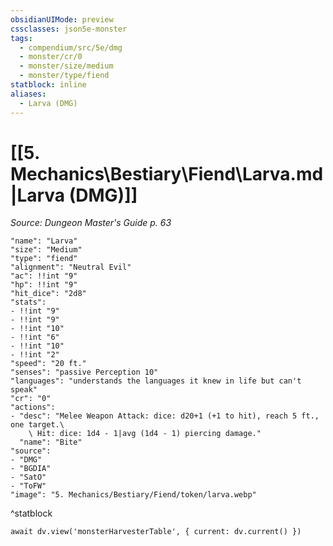 ```yaml
---
obsidianUIMode: preview
cssclasses: json5e-monster
tags:
  - compendium/src/5e/dmg
  - monster/cr/0
  - monster/size/medium
  - monster/type/fiend
statblock: inline
aliases:
  - Larva (DMG)
---
```

# [[5. Mechanics\Bestiary\Fiend\Larva.md|Larva (DMG)]]
*Source: Dungeon Master's Guide p. 63*

```statblock
"name": "Larva"
"size": "Medium"
"type": "fiend"
"alignment": "Neutral Evil"
"ac": !!int "9"
"hp": !!int "9"
"hit_dice": "2d8"
"stats":
- !!int "9"
- !!int "9"
- !!int "10"
- !!int "6"
- !!int "10"
- !!int "2"
"speed": "20 ft."
"senses": "passive Perception 10"
"languages": "understands the languages it knew in life but can't speak"
"cr": "0"
"actions":
- "desc": "Melee Weapon Attack: dice: d20+1 (+1 to hit), reach 5 ft., one target.\
    \ Hit: dice: 1d4 - 1|avg (1d4 - 1) piercing damage."
  "name": "Bite"
"source":
- "DMG"
- "BGDIA"
- "SatO"
- "ToFW"
"image": "5. Mechanics/Bestiary/Fiend/token/larva.webp"
```
^statblock

```dataviewjs
await dv.view('monsterHarvesterTable', { current: dv.current() })
```

